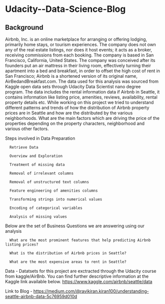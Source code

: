 # Udacity--Data-Science-Blog

## Background
Airbnb, Inc. is an online marketplace for arranging or offering lodging, primarily home stays, or tourism experiences. The company does not own any of the real estate listings, nor does it host events; it acts as a broker, receiving commissions from each booking. The company is based in San Francisco, California, United States.
The company was conceived after its founders put an air mattress in their living room, effectively turning their apartment into a bed and breakfast, in order to offset the high cost of rent in San Francisco; Airbnb is a shortened version of its original name, AirBedandBreakfast.com.
The data used for this analysis was sourced from Kaggle open data sets through Udacity Data Scientist nano degree program. The data includes the rental information data if Airbnb in Seattle, it contains information like listing price, amenities, reviews, availability, rental property details etc.
While working on this project we tried to understand different patterns and trends of how the distribution of Airbnb property prices are in Seattle and how are the distributed by the various neighborhoods. What are the main factors which are driving the price of the properties depending on the property characters, neighborhood and various other factors.

Steps involved in Data Preparation

      Retrieve Data
      
      Overview and Exploration
      
      Treatment of missing data
      
      Removal of irrelevant columns
      
      Removal of unstructured text columns
      
      Feature engineering of amenities columns
      
      Transforming strings into numerical values
      
      Encoding of categorical variables
      
      Analysis of missing values
      
Below are the set of Business Questions we are answering using our analysis

      What are the most prominent features that help predicting Airbnb listing prices?
      
      What is the distribution of Airbnb prices in Seattle?
      
      What are the most expensive areas to rent in Seattle?
      
Data - Datatsets for this project are exctracted through the Udacity course from kaggle/AirBnb. You can find further descriptive information at the Kaggle link available below. https://www.kaggle.com/airbnb/seattle/data

Link to Blog - https://medium.com/@ravikiran.kiran100/understanding-seattle-airbnb-data-5c76959d010d

